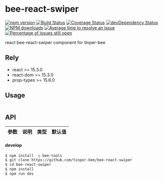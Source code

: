 # bee-react-swiper

[![npm version](https://img.shields.io/npm/v/bee-react-swiper.svg)](https://www.npmjs.com/package/bee-react-swiper)
[![Build Status](https://img.shields.io/travis/tinper-bee/bee-react-swiper/master.svg)](https://travis-ci.org/tinper-bee/bee-react-swiper)
[![Coverage Status](https://coveralls.io/repos/github/tinper-bee/bee-react-swiper/badge.svg?branch=master)](https://coveralls.io/github/tinper-bee/bee-react-swiper?branch=master)
[![devDependency Status](https://img.shields.io/david/dev/tinper-bee/bee-react-swiper.svg)](https://david-dm.org/tinper-bee/bee-react-swiper#info=devDependencies)
[![NPM downloads](http://img.shields.io/npm/dm/bee-react-swiper.svg?style=flat)](https://npmjs.org/package/bee-react-swiper)
[![Average time to resolve an issue](http://isitmaintained.com/badge/resolution/tinper-bee/bee-react-swiper.svg)](http://isitmaintained.com/project/tinper-bee/bee-react-swiper "Average time to resolve an issue")
[![Percentage of issues still open](http://isitmaintained.com/badge/open/tinper-bee/bee-react-swiper.svg)](http://isitmaintained.com/project/tinper-bee/bee-react-swiper "Percentage of issues still open")



react bee-react-swiper component for tinper-bee

## Rely

- react >= 15.3.0
- react-dom >= 15.3.0
- prop-types >= 15.6.0

## Usage

```js


```



## API

|参数|说明|类型|默认值|
|:--|:---:|:--:|---:|

#### develop

```sh
$ npm install -g bee-tools
$ git clone https://github.com/tinper-bee/bee-react-swiper
$ cd bee-react-swiper
$ npm install
$ npm run dev
```
